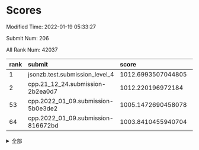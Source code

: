 # Scores

Modified Time: 2022-01-19 05:33:27

Submit Num: 206

All Rank Num: 42037

| rank |               submit               |       score        |       sigma        | pk_num |
| :--- | :--------------------------------- | :----------------- | :----------------- | :----- |
| 1    | jsonzb.test.submission_level_4     | 1012.6993507044805 | 0.7889166557331083 | 763    |
| 2    | cpp.21_12_24.submission-2b2ea0d7   | 1012.220196972184  | 0.7884917449493869 | 819    |
| 53   | cpp.2022_01_09.submission-5b0e3de2 | 1005.1472690458078 | 0.7426530056001551 | 820    |
| 64   | cpp.2022_01_09.submission-816672bd | 1003.8410455940704 | 0.7262918019748325 | 820    |


<details>
<summary>全部</summary>

| rank |                 submit                 |       score        |       sigma        | pk_num |
| :--- | :------------------------------------- | :----------------- | :----------------- | :----- |
| 1    | jsonzb.test.submission_level_4         | 1012.6993507044805 | 0.7889166557331083 | 763    |
| 2    | cpp.21_12_24.submission-2b2ea0d7       | 1012.220196972184  | 0.7884917449493869 | 819    |
| 3    | gobigger.level_3.submission_level_3_34 | 1011.699716432499  | 0.7711151906773593 | 819    |
| 4    | gobigger.level_3.submission_level_3_17 | 1011.2805416049488 | 0.7613700389223569 | 818    |
| 5    | gobigger.level_3.submission_level_3_3  | 1011.214815577376  | 0.7489074100047072 | 818    |
| 6    | gobigger.level_3.submission_level_3_31 | 1011.2083154607326 | 0.7602050472348697 | 814    |
| 7    | gobigger.level_3.submission_level_3_49 | 1011.1811250936129 | 0.7557226962367763 | 813    |
| 8    | gobigger.level_3.submission_level_3_13 | 1011.0575458307709 | 0.7627811101371994 | 820    |
| 9    | gobigger.level_3.submission_level_3_41 | 1011.0545288516234 | 0.77542418539784   | 817    |
| 10   | gobigger.level_3.submission_level_3_36 | 1011.0013128761882 | 0.77600068902811   | 816    |
| 11   | gobigger.level_3.submission_level_3_16 | 1010.9472911418327 | 0.7853524298090355 | 812    |
| 12   | gobigger.level_3.submission_level_3_1  | 1010.9102521016829 | 0.757734019480181  | 817    |
| 13   | gobigger.level_3.submission_level_3_45 | 1010.6841337306479 | 0.7531213925071784 | 815    |
| 14   | gobigger.level_3.submission_level_3_7  | 1010.4981484669551 | 0.7527363155628006 | 817    |
| 15   | gobigger.level_3.submission_level_3_2  | 1010.4666349292365 | 0.7386593861998937 | 818    |
| 16   | gobigger.level_3.submission_level_3_26 | 1010.3740002807926 | 0.7503483945843801 | 812    |
| 17   | gobigger.level_3.submission_level_3_0  | 1010.3346934636661 | 0.7719321033119813 | 820    |
| 18   | gobigger.level_3.submission_level_3_48 | 1010.2812215962099 | 0.7530674783825544 | 818    |
| 19   | gobigger.level_3.submission_level_3_12 | 1010.2726475911394 | 0.7736729132730962 | 812    |
| 20   | gobigger.level_3.submission_level_3_43 | 1010.1155029660829 | 0.7735209481554238 | 817    |
| 21   | gobigger.level_3.submission_level_3_32 | 1010.1102798253249 | 0.7496748964827971 | 822    |
| 22   | gobigger.level_3.submission_level_3_37 | 1010.0523339832308 | 0.7378886456181115 | 818    |
| 23   | gobigger.level_3.submission_level_3_8  | 1009.9928846796963 | 0.7414090832809924 | 818    |
| 24   | gobigger.level_3.submission_level_3_33 | 1009.9273052106055 | 0.7615131705492303 | 818    |
| 25   | gobigger.level_3.submission_level_3_21 | 1009.8748693804996 | 0.777847714110522  | 815    |
| 26   | gobigger.level_3.submission_level_3_19 | 1009.8688962934764 | 0.7391641286185743 | 814    |
| 27   | gobigger.level_3.submission_level_3_42 | 1009.800734309867  | 0.730137541853184  | 819    |
| 28   | gobigger.level_3.submission_level_3_29 | 1009.7987224061081 | 0.7468217932091941 | 816    |
| 29   | gobigger.level_3.submission_level_3_40 | 1009.769396915089  | 0.7371823627680735 | 819    |
| 30   | gobigger.level_3.submission_level_3_46 | 1009.7542081556636 | 0.7417250623647943 | 815    |
| 31   | gobigger.level_3.submission_level_3_11 | 1009.7518495205553 | 0.7501406782140336 | 809    |
| 32   | gobigger.level_3.submission_level_3_5  | 1009.6535827349762 | 0.7409758969391599 | 813    |
| 33   | gobigger.level_3.submission_level_3_27 | 1009.6460883276003 | 0.7684183497162439 | 816    |
| 34   | gobigger.level_3.submission_level_3_47 | 1009.5747123476142 | 0.7374243909590299 | 818    |
| 35   | gobigger.level_3.submission_level_3_6  | 1009.5717948372176 | 0.7517338147229319 | 817    |
| 36   | gobigger.level_3.submission_level_3_28 | 1009.5328464613078 | 0.7441835470059458 | 816    |
| 37   | gobigger.level_3.submission_level_3_38 | 1009.5048638011122 | 0.7398798936889525 | 815    |
| 38   | gobigger.level_3.submission_level_3_25 | 1009.4644745924212 | 0.7660356033901318 | 817    |
| 39   | gobigger.level_3.submission_level_3_15 | 1009.4552814557607 | 0.7291129066063082 | 817    |
| 40   | gobigger.level_3.submission_level_3_18 | 1009.0645958379039 | 0.7646870720824633 | 817    |
| 41   | gobigger.level_3.submission_level_3_20 | 1009.006317645006  | 0.7505950873317621 | 815    |
| 42   | gobigger.level_3.submission_level_3_4  | 1008.9925896352589 | 0.7361809212171032 | 813    |
| 43   | gobigger.level_3.submission_level_3_22 | 1008.9073778562486 | 0.7466743786787461 | 818    |
| 44   | gobigger.level_3.submission_level_3_35 | 1008.7332095218974 | 0.741580232208492  | 814    |
| 45   | gobigger.level_3.submission_level_3_30 | 1008.6808941411776 | 0.7340868196876219 | 814    |
| 46   | gobigger.level_3.submission_level_3_23 | 1008.6608395105238 | 0.7461903160075739 | 812    |
| 47   | gobigger.level_3.submission_level_3_10 | 1008.4981793724678 | 0.7441718146648435 | 819    |
| 48   | gobigger.level_3.submission_level_3_24 | 1008.3580889057732 | 0.7429060096361726 | 812    |
| 49   | gobigger.level_3.submission_level_3_44 | 1008.33610687682   | 0.7315732908601974 | 817    |
| 50   | gobigger.level_3.submission_level_3_39 | 1008.2437193259428 | 0.74065753282025   | 820    |
| 51   | gobigger.level_3.submission_level_3_14 | 1007.5918030828223 | 0.7273732485521291 | 816    |
| 52   | gobigger.level_3.submission_level_3_9  | 1007.2264788934104 | 0.744106959809361  | 815    |
| 53   | cpp.2022_01_09.submission-5b0e3de2     | 1005.1472690458078 | 0.7426530056001551 | 820    |
| 54   | gobigger.level_1.submission_level_1_10 | 1004.9432856786339 | 0.7253879366941828 | 819    |
| 55   | gobigger.level_1.submission_level_1_15 | 1004.6403212978161 | 0.7174890858392046 | 825    |
| 56   | gobigger.level_1.submission_level_1_4  | 1004.61422668817   | 0.730364924582334  | 817    |
| 57   | gobigger.level_1.submission_level_1_2  | 1004.4068536060329 | 0.716346149146794  | 813    |
| 58   | gobigger.level_1.submission_level_1_28 | 1004.2815379724717 | 0.7173088616659427 | 817    |
| 59   | gobigger.level_1.submission_level_1_43 | 1004.1301352646153 | 0.7228852210820726 | 819    |
| 60   | gobigger.level_1.submission_level_1_22 | 1004.0731785085451 | 0.7181639871617386 | 816    |
| 61   | gobigger.level_1.submission_level_1_49 | 1003.8908026166182 | 0.7102981632794849 | 818    |
| 62   | gobigger.level_1.submission_level_1_21 | 1003.8734411669046 | 0.7173623500467042 | 809    |
| 63   | gobigger.level_1.submission_level_1_19 | 1003.8691176192264 | 0.7199593649569674 | 815    |
| 64   | cpp.2022_01_09.submission-816672bd     | 1003.8410455940704 | 0.7262918019748325 | 820    |
| 65   | gobigger.level_1.submission_level_1_45 | 1003.7367571362688 | 0.7160905013311426 | 815    |
| 66   | gobigger.level_1.submission_level_1_32 | 1003.6549617273414 | 0.7094068208979054 | 816    |
| 67   | gobigger.level_1.submission_level_1_0  | 1003.6458238952742 | 0.7033147790363895 | 821    |
| 68   | gobigger.level_1.submission_level_1_27 | 1003.6158205800441 | 0.7242582760118961 | 817    |
| 69   | gobigger.level_1.submission_level_1_5  | 1003.5526413093697 | 0.7171200482160929 | 811    |
| 70   | gobigger.level_1.submission_level_1_17 | 1003.5437466988643 | 0.7217963649738219 | 815    |
| 71   | gobigger.level_1.submission_level_1_34 | 1003.5291850661163 | 0.7208934292542023 | 816    |
| 72   | gobigger.level_1.submission_level_1_36 | 1003.5165483345878 | 0.7159372608588044 | 820    |
| 73   | gobigger.level_1.submission_level_1_44 | 1003.4764518503495 | 0.7292860071585825 | 820    |
| 74   | gobigger.level_1.submission_level_1_41 | 1003.4492716970117 | 0.7199236930722763 | 815    |
| 75   | gobigger.level_1.submission_level_1_7  | 1003.4463061574559 | 0.7140434169548132 | 817    |
| 76   | gobigger.level_1.submission_level_1_48 | 1003.3239353193762 | 0.7143901132240184 | 814    |
| 77   | gobigger.level_1.submission_level_1_24 | 1003.1911334517685 | 0.7295327174109024 | 814    |
| 78   | gobigger.level_1.submission_level_1_16 | 1003.1598116185115 | 0.7282092036783044 | 820    |
| 79   | gobigger.level_1.submission_level_1_18 | 1003.1573924984506 | 0.7228889870138894 | 816    |
| 80   | gobigger.level_1.submission_level_1_1  | 1003.0397213517826 | 0.7073767501089174 | 814    |
| 81   | gobigger.level_1.submission_level_1_46 | 1002.9784577515828 | 0.7135270480993734 | 812    |
| 82   | gobigger.level_1.submission_level_1_9  | 1002.9673637403585 | 0.7226176870674876 | 818    |
| 83   | gobigger.level_1.submission_level_1_8  | 1002.8705621193377 | 0.7340765843247424 | 813    |
| 84   | gobigger.level_1.submission_level_1_3  | 1002.8100127321686 | 0.7092121856756619 | 815    |
| 85   | gobigger.level_1.submission_level_1_11 | 1002.8028748631219 | 0.721640900477076  | 814    |
| 86   | gobigger.level_1.submission_level_1_35 | 1002.7401122316616 | 0.7115838123551635 | 816    |
| 87   | gobigger.level_1.submission_level_1_38 | 1002.7340957133223 | 0.698278332946567  | 819    |
| 88   | gobigger.level_1.submission_level_1_13 | 1002.7309388480376 | 0.7078789635173364 | 821    |
| 89   | gobigger.level_1.submission_level_1_12 | 1002.6861045640559 | 0.7101991385024012 | 822    |
| 90   | gobigger.level_1.submission_level_1_29 | 1002.6256350341336 | 0.7249203855797791 | 814    |
| 91   | gobigger.level_1.submission_level_1_30 | 1002.6044779035532 | 0.7294882389839886 | 822    |
| 92   | gobigger.level_1.submission_level_1_31 | 1002.5684285967982 | 0.7207629551534996 | 817    |
| 93   | gobigger.level_1.submission_level_1_23 | 1002.5643610439189 | 0.7117650045569061 | 820    |
| 94   | gobigger.level_1.submission_level_1_42 | 1002.4756589537784 | 0.7081110753873342 | 816    |
| 95   | gobigger.level_1.submission_level_1_37 | 1002.4295867714548 | 0.7123614074215012 | 820    |
| 96   | gobigger.level_1.submission_level_1_26 | 1002.357970632785  | 0.7100110928148758 | 815    |
| 97   | gobigger.level_1.submission_level_1_6  | 1002.356323430442  | 0.7203911369017635 | 817    |
| 98   | gobigger.level_1.submission_level_1_39 | 1002.2660101518936 | 0.7130930974534185 | 823    |
| 99   | gobigger.level_1.submission_level_1_40 | 1002.0722919692134 | 0.7134226223310259 | 819    |
| 100  | gobigger.level_1.submission_level_1_20 | 1002.0475406112579 | 0.7111403111313855 | 817    |
| 101  | gobigger.level_1.submission_level_1_47 | 1002.0329166258246 | 0.7174436865183133 | 813    |
| 102  | gobigger.level_1.submission_level_1_33 | 1002.0142428513259 | 0.7083474881937352 | 814    |
| 103  | gobigger.level_1.submission_level_1_14 | 1001.8549677910652 | 0.7201376728283119 | 816    |
| 104  | gobigger.level_1.submission_level_1_25 | 1001.3746610105721 | 0.7332808723896054 | 812    |
| 105  | gobigger.random.submission_random_13   | 997.1670582762832  | 0.7175436849610136 | 819    |
| 106  | gobigger.random.submission_random_3    | 997.0979626799079  | 0.7217293722156707 | 821    |
| 107  | gobigger.random.submission_random_43   | 996.9828251177438  | 0.7043575812132085 | 816    |
| 108  | gobigger.random.submission_random_36   | 996.9708048063927  | 0.7202487620312752 | 817    |
| 109  | gobigger.random.submission_random_27   | 996.9024671582092  | 0.7127461903316421 | 821    |
| 110  | gobigger.random.submission_random_12   | 996.8303156983101  | 0.7202747005600465 | 814    |
| 111  | gobigger.random.submission_random_25   | 996.7388918413332  | 0.7245243687974328 | 817    |
| 112  | gobigger.random.submission_random_10   | 996.7346018989182  | 0.7137928955576838 | 817    |
| 113  | gobigger.random.submission_random_34   | 996.6728129240729  | 0.7072936421895976 | 817    |
| 114  | gobigger.random.submission_random_0    | 996.5578049984395  | 0.7046536398430658 | 820    |
| 115  | gobigger.random.submission_random_42   | 996.5363840245847  | 0.7299164101851834 | 816    |
| 116  | gobigger.random.submission_random_1    | 996.530866939713   | 0.7071579189341763 | 816    |
| 117  | gobigger.random.submission_random_18   | 996.4941709923422  | 0.7111784157058013 | 815    |
| 118  | gobigger.random.submission_random_21   | 996.4188309265926  | 0.7218227932485152 | 818    |
| 119  | gobigger.random.submission_random_4    | 996.4103999921724  | 0.7194542033336643 | 816    |
| 120  | gobigger.random.submission_random_39   | 996.3827232923653  | 0.7156304254595098 | 816    |
| 121  | gobigger.random.submission_random_14   | 996.3650354883507  | 0.7087953049044986 | 820    |
| 122  | gobigger.random.submission_random_8    | 996.3218110454302  | 0.7057257352129788 | 818    |
| 123  | gobigger.random.submission_random_33   | 996.2852666156633  | 0.6972192281357718 | 817    |
| 124  | gobigger.random.submission_random_45   | 996.2750965198466  | 0.7119317127961369 | 811    |
| 125  | gobigger.random.submission_random_46   | 996.2587832638058  | 0.7030747579561628 | 814    |
| 126  | gobigger.random.submission_random_47   | 996.2448823671233  | 0.7109600626751854 | 813    |
| 127  | gobigger.random.submission_random_15   | 996.1555427700467  | 0.7222150959372826 | 812    |
| 128  | gobigger.random.submission_random_22   | 996.1417982306788  | 0.71482345118925   | 820    |
| 129  | gobigger.random.submission_random_19   | 996.0643770876933  | 0.7042892701830188 | 817    |
| 130  | gobigger.random.submission_random_17   | 996.0239833800199  | 0.7239368792083312 | 815    |
| 131  | gobigger.random.submission_random_26   | 996.0127757538404  | 0.7048470190684104 | 818    |
| 132  | gobigger.random.submission_random_31   | 995.9576601055616  | 0.7184828791182236 | 821    |
| 133  | gobigger.random.submission_random_24   | 995.8837765272606  | 0.7085625654858868 | 818    |
| 134  | gobigger.random.submission_random_30   | 995.8773842521305  | 0.7148799719853546 | 817    |
| 135  | gobigger.random.submission_random_37   | 995.8717747585728  | 0.7185230406391393 | 816    |
| 136  | gobigger.random.submission_random_23   | 995.8433611940345  | 0.7202990577903075 | 813    |
| 137  | gobigger.random.submission_random_9    | 995.8283351855205  | 0.7206440460615285 | 817    |
| 138  | gobigger.random.submission_random_5    | 995.7965823550979  | 0.7253540565669097 | 815    |
| 139  | gobigger.random.submission_random_40   | 995.7366974633517  | 0.7073955502677793 | 814    |
| 140  | gobigger.random.submission_random_32   | 995.6813436416301  | 0.7312742489787256 | 817    |
| 141  | gobigger.random.submission_random_29   | 995.6801492674708  | 0.7315975122539179 | 808    |
| 142  | gobigger.random.submission_random_6    | 995.6300821767508  | 0.7174901308557637 | 815    |
| 143  | gobigger.random.submission_random_41   | 995.4400558245676  | 0.7333953146582816 | 817    |
| 144  | gobigger.random.submission_random_35   | 995.3489115638749  | 0.7220920354952214 | 817    |
| 145  | gobigger.random.submission_random_20   | 995.334536511448   | 0.7245778541986018 | 816    |
| 146  | gobigger.random.submission_random_11   | 995.2844850264328  | 0.7248014655782866 | 816    |
| 147  | gobigger.random.submission_random_49   | 995.27704787611    | 0.7131206425167748 | 820    |
| 148  | gobigger.random.submission_random_16   | 995.2646557341219  | 0.7165454385728423 | 821    |
| 149  | gobigger.random.submission_random_44   | 995.182466553548   | 0.7197414856982165 | 815    |
| 150  | gobigger.random.submission_random_48   | 995.1344332525347  | 0.7058959063388721 | 817    |
| 151  | gobigger.random.submission_random_38   | 995.1292505736036  | 0.7146260615407485 | 819    |
| 152  | gobigger.random.submission_random_7    | 994.8545857533803  | 0.7217163564596971 | 814    |
| 153  | gobigger.random.submission_random_28   | 994.7549274211451  | 0.7068603357820353 | 810    |
| 154  | gobigger.random.submission_random_2    | 994.7525998446407  | 0.7230330290893131 | 821    |
| 155  | gobigger.level_2.submission_level_2_33 | 994.7295267059511  | 0.7267850457348157 | 819    |
| 156  | gobigger.level_2.submission_level_2_45 | 994.1863455201523  | 0.7349464442845091 | 815    |
| 157  | gobigger.level_2.submission_level_2_21 | 993.5069247992863  | 0.745731997296647  | 813    |
| 158  | gobigger.level_2.submission_level_2_20 | 993.386821853697   | 0.7381994066863938 | 819    |
| 159  | gobigger.level_2.submission_level_2_38 | 993.2374788445632  | 0.7475388032524207 | 819    |
| 160  | gobigger.level_2.submission_level_2_31 | 993.2341632110406  | 0.7392172832131327 | 819    |
| 161  | gobigger.level_2.submission_level_2_5  | 993.0979419118728  | 0.7464560177261683 | 817    |
| 162  | gobigger.level_2.submission_level_2_27 | 993.0628705271281  | 0.7374548389299668 | 818    |
| 163  | gobigger.level_2.submission_level_2_42 | 992.9906030027468  | 0.7522013650622302 | 812    |
| 164  | gobigger.level_2.submission_level_2_7  | 992.9878743448523  | 0.746917641856438  | 815    |
| 165  | gobigger.level_2.submission_level_2_8  | 992.8268234238302  | 0.735938145832597  | 821    |
| 166  | gobigger.level_2.submission_level_2_46 | 992.7774400501858  | 0.7447809375788912 | 816    |
| 167  | gobigger.level_2.submission_level_2_41 | 992.7564730869045  | 0.7498547480564298 | 815    |
| 168  | gobigger.level_2.submission_level_2_15 | 992.6185562241983  | 0.7459146987539664 | 819    |
| 169  | gobigger.level_2.submission_level_2_17 | 992.6179376061598  | 0.7303283232836378 | 812    |
| 170  | gobigger.level_2.submission_level_2_0  | 992.6104997497432  | 0.7326167185235591 | 812    |
| 171  | gobigger.level_2.submission_level_2_4  | 992.5406515406943  | 0.7371468702157424 | 817    |
| 172  | gobigger.level_2.submission_level_2_44 | 992.5017819186746  | 0.7645535893458593 | 814    |
| 173  | gobigger.level_2.submission_level_2_40 | 992.5009001153128  | 0.7313139066471647 | 819    |
| 174  | gobigger.level_2.submission_level_2_25 | 992.4492005488917  | 0.7409833346862588 | 814    |
| 175  | gobigger.level_2.submission_level_2_34 | 992.4469948305036  | 0.7541105822882325 | 817    |
| 176  | gobigger.level_2.submission_level_2_29 | 992.4348046063316  | 0.7529598807873994 | 815    |
| 177  | gobigger.level_2.submission_level_2_2  | 992.4177421511729  | 0.7693879059862149 | 815    |
| 178  | gobigger.level_2.submission_level_2_13 | 992.2523086674727  | 0.7581112104419743 | 813    |
| 179  | gobigger.level_2.submission_level_2_3  | 992.2492027153878  | 0.7451178048220238 | 817    |
| 180  | gobigger.level_2.submission_level_2_24 | 992.2156473759358  | 0.7447976365251393 | 822    |
| 181  | gobigger.level_2.submission_level_2_39 | 992.20767115508    | 0.7493188182498363 | 818    |
| 182  | gobigger.level_2.submission_level_2_37 | 992.1832398341168  | 0.7567268900445361 | 812    |
| 183  | gobigger.level_2.submission_level_2_47 | 992.1481576225733  | 0.7647633889300189 | 816    |
| 184  | gobigger.level_2.submission_level_2_9  | 992.0880077553417  | 0.7388972453700328 | 815    |
| 185  | gobigger.level_2.submission_level_2_32 | 992.0204040727282  | 0.7781372509248163 | 819    |
| 186  | gobigger.level_2.submission_level_2_14 | 991.9636249975053  | 0.7630163141229692 | 822    |
| 187  | gobigger.level_2.submission_level_2_26 | 991.9597476703179  | 0.7447631811837112 | 819    |
| 188  | gobigger.level_2.submission_level_2_18 | 991.745848774993   | 0.7337451217485995 | 814    |
| 189  | gobigger.level_2.submission_level_2_49 | 991.7029750755249  | 0.7582129027461931 | 815    |
| 190  | gobigger.level_2.submission_level_2_12 | 991.5213164792976  | 0.761031716507267  | 818    |
| 191  | gobigger.level_2.submission_level_2_36 | 991.4424444104936  | 0.7517577621769571 | 815    |
| 192  | gobigger.level_2.submission_level_2_35 | 991.3760068547479  | 0.776334356149127  | 818    |
| 193  | gobigger.level_2.submission_level_2_48 | 991.2528913773598  | 0.7537179331946506 | 815    |
| 194  | gobigger.level_2.submission_level_2_6  | 991.2284553412969  | 0.7534192891472793 | 816    |
| 195  | gobigger.level_2.submission_level_2_43 | 991.1935502228816  | 0.7462193849391601 | 825    |
| 196  | gobigger.level_2.submission_level_2_16 | 991.077255627606   | 0.7556519650612235 | 821    |
| 197  | gobigger.level_2.submission_level_2_30 | 990.986634932434   | 0.7679145027344091 | 816    |
| 198  | gobigger.level_2.submission_level_2_1  | 990.8737213839245  | 0.7604835923028863 | 814    |
| 199  | gobigger.level_2.submission_level_2_28 | 990.5914668901247  | 0.7709315679746482 | 821    |
| 200  | gobigger.level_2.submission_level_2_11 | 990.5832882032223  | 0.7496503448306291 | 819    |
| 201  | gobigger.level_2.submission_level_2_10 | 990.411344863914   | 0.764357085587184  | 808    |
| 202  | gobigger.level_2.submission_level_2_23 | 989.8743691456427  | 0.7657475289620614 | 816    |
| 203  | gobigger.level_2.submission_level_2_22 | 989.7842893499513  | 0.7734916288742153 | 819    |
| 204  | gobigger.level_2.submission_level_2_19 | 989.3921980686778  | 0.7795583531089656 | 817    |
| 205  | gobigger.none.submission_none_1        | 976.7204303842016  | 1.3831875536004417 | 813    |
| 206  | gobigger.none.submission_none_0        | 975.9083560296002  | 1.4194216978402998 | 818    |

</details>